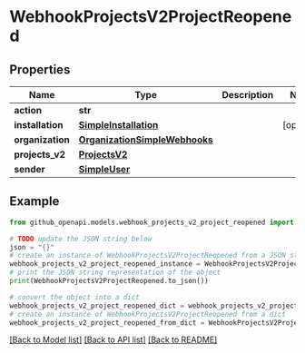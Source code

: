 # WebhookProjectsV2ProjectReopened


## Properties

Name | Type | Description | Notes
------------ | ------------- | ------------- | -------------
**action** | **str** |  | 
**installation** | [**SimpleInstallation**](SimpleInstallation.md) |  | [optional] 
**organization** | [**OrganizationSimpleWebhooks**](OrganizationSimpleWebhooks.md) |  | 
**projects_v2** | [**ProjectsV2**](ProjectsV2.md) |  | 
**sender** | [**SimpleUser**](SimpleUser.md) |  | 

## Example

```python
from github_openapi.models.webhook_projects_v2_project_reopened import WebhookProjectsV2ProjectReopened

# TODO update the JSON string below
json = "{}"
# create an instance of WebhookProjectsV2ProjectReopened from a JSON string
webhook_projects_v2_project_reopened_instance = WebhookProjectsV2ProjectReopened.from_json(json)
# print the JSON string representation of the object
print(WebhookProjectsV2ProjectReopened.to_json())

# convert the object into a dict
webhook_projects_v2_project_reopened_dict = webhook_projects_v2_project_reopened_instance.to_dict()
# create an instance of WebhookProjectsV2ProjectReopened from a dict
webhook_projects_v2_project_reopened_from_dict = WebhookProjectsV2ProjectReopened.from_dict(webhook_projects_v2_project_reopened_dict)
```
[[Back to Model list]](../README.md#documentation-for-models) [[Back to API list]](../README.md#documentation-for-api-endpoints) [[Back to README]](../README.md)


